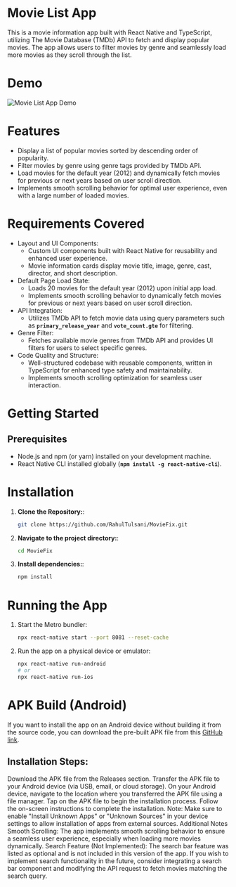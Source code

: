 # Movie List App
This is a movie information app built with React Native and TypeScript, utilizing The Movie Database (TMDb) API to fetch and display popular movies. The app allows users to filter movies by genre and seamlessly load more movies as they scroll through the list.

# Demo
![Movie List App Demo](https://github.com/RahulTulsani/MovieFix/blob/main/src/demo/Demo.gif)

# Features
- Display a list of popular movies sorted by descending order of popularity.
- Filter movies by genre using genre tags provided by TMDb API.
- Load movies for the default year (2012) and dynamically fetch movies for previous or next years based on user scroll direction.
- Implements smooth scrolling behavior for optimal user experience, even with a large number of loaded movies.
# Requirements Covered
- Layout and UI Components:
  - Custom UI components built with React Native for reusability and enhanced user experience.
  - Movie information cards display movie title, image, genre, cast, director, and short description.
- Default Page Load State:
  - Loads 20 movies for the default year (2012) upon initial app load.
  - Implements smooth scrolling behavior to dynamically fetch movies for previous or next years based on user scroll direction.
- API Integration:
  - Utilizes TMDb API to fetch movie data using query parameters such as **`primary_release_year`**  and **`vote_count.gte`** for filtering.
- Genre Filter:
  - Fetches available movie genres from TMDb API and provides UI filters for users to select specific genres.
- Code Quality and Structure:
  - Well-structured codebase with reusable components, written in TypeScript for enhanced type safety and maintainability.
  - Implements smooth scrolling optimization for seamless user interaction.
# Getting Started
## Prerequisites
- Node.js and npm (or yarn) installed on your development machine.
- React Native CLI installed globally (**`npm install -g react-native-cli`**).
# Installation
1. **Clone the Repository:**:
   ```bash
   git clone https://github.com/RahulTulsani/MovieFix.git
2. **Navigate to the project directory:**:
   ```bash
   cd MovieFix
3. **Install dependencies:**:
   ```bash
   npm install
# Running the App
1. Start the Metro bundler:
   ```bash
   npx react-native start --port 8081 --reset-cache
2. Run the app on a physical device or emulator:
   ```bash
   npx react-native run-android
   # or
   npx react-native run-ios
# APK Build (Android)
  If you want to install the app on an Android device without building it from the source code, you can download the pre-built APK file from this [GitHub link](https://github.com/RahulTulsani/MovieFix/blob/main/src/demo/MovieFix.apk).
## Installation Steps:
Download the APK file from the Releases section.
Transfer the APK file to your Android device (via USB, email, or cloud storage).
On your Android device, navigate to the location where you transferred the APK file using a file manager.
Tap on the APK file to begin the installation process.
Follow the on-screen instructions to complete the installation.
Note:
Make sure to enable "Install Unknown Apps" or "Unknown Sources" in your device settings to allow installation of apps from external sources.
Additional Notes
Smooth Scrolling:
The app implements smooth scrolling behavior to ensure a seamless user experience, especially when loading more movies dynamically.
Search Feature (Not Implemented):
The search bar feature was listed as optional and is not included in this version of the app. If you wish to implement search functionality in the future, consider integrating a search bar component and modifying the API request to fetch movies matching the search query.

